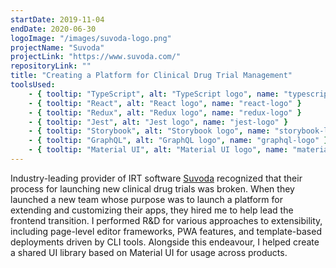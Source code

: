 ```yaml
---
startDate: 2019-11-04
endDate: 2020-06-30
logoImage: "/images/suvoda-logo.png"
projectName: "Suvoda"
projectLink: "https://www.suvoda.com/"
repositoryLink: ""
title: "Creating a Platform for Clinical Drug Trial Management"
toolsUsed: 
    - { tooltip: "TypeScript", alt: "TypeScript logo", name: "typescript-logo" }
    - { tooltip: "React", alt: "React logo", name: "react-logo" }
    - { tooltip: "Redux", alt: "Redux logo", name: "redux-logo" }
    - { tooltip: "Jest", alt: "Jest logo", name: "jest-logo" }
    - { tooltip: "Storybook", alt: "Storybook logo", name: "storybook-logo" }
    - { tooltip: "GraphQL", alt: "GraphQL logo", name: "graphql-logo" }
    - { tooltip: "Material UI", alt: "Material UI logo", name: "material-logo" }
---
```


Industry-leading provider of IRT software [Suvoda](https://www.suvoda.com) recognized that their process for launching new clinical drug trials was broken. When they launched a new team whose purpose was to launch a platform for extending and customizing their apps, they hired me to help lead the frontend transition. I performed R&D for various approaches to extensibility, including page-level editor frameworks, PWA features, and template-based deployments driven by CLI tools. Alongside this endeavour, I helped create a shared UI library based on Material UI for usage across products.
